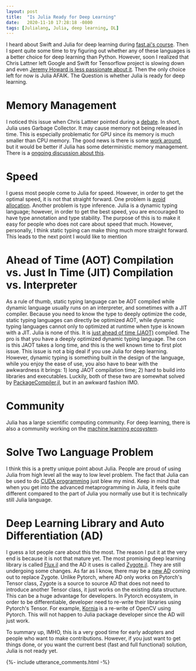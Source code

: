 ```yaml
---
layout: post
title:  "Is Julia Ready for Deep Learning"
date:   2020-11-10 17:28:18 -0800
tags: [Julialang, Julia, deep learning, DL]
---
```


I heard about Swift and Julia for deep learning during [fast.ai's course](https://www.youtube.com/watch?v=3TqN_M1L4ts). Then I spent quite some time to try figuring out whether any of these languages is a better choice for deep learning than Python. However, soon I realized that Chris Lattner left Google and Swift for Tensorflow project is slowing down and even [Jeremy Howard is less passionate about it](https://twimlai.com/whats-next-for-fast-ai-w-jeremy-howard/). Then the only choice left for now is Julia AFAIK. The Question is whether Julia is ready for deep learning.

# Memory Management
I noticed this issue when Chris Lattner pointed during a [debate](https://twimlai.com/the-great-ml-language-un-debate/). In short, Julia uses Garbage Collector. It may cause memory not being released in time. This is especially problematic for GPU since its memory is much smaller than CPU memory. The good news is there is some [work around](https://juliagpu.gitlab.io/CUDA.jl/usage/memory/), but it would be better if Julia has some deterministic memory management. There is a [ongoing discussion about this](https://discourse.julialang.org/t/proposal-for-deterministic-memory-management/39305).

# Speed
I guess most people come to Julia for speed. However, in order to get the optimal speed, it is not that straight forward. One problem is [avoid allocation](https://www.youtube.com/watch?v=o8qTJGcPWkE). Another problem is type inference. Julia is a dynamic typing language; however, in order to get the best speed, you are encouraged to have type annotation and type stability. The purpose of this is to make it easy for people who does not care about speed that much. However, personally, I think static typing can make thing much more straight forward. This leads to the next point I would like to mention

# Ahead of Time (AOT) Compilation vs. Just In Time (JIT) Compilation vs. Interpreter
As a rule of thumb, static typing language can be AOT compiled while dynamic language usually runs on an interpreter, and sometimes with a JIT compiler. Because you need to know the type to deeply optimize the code, static typing languages can directly be optimized AOT, while dynamic typing languages cannot only to optimized at runtime when type is known with a JIT. Julia is none of this. It is [just ahead of time (JAOT)](https://www.youtube.com/watch?v=XWIZ_dCO6X8) compiled. The pro is that you have a deeply optimized dynamic typing language. The con is this JAOT takes a long time, and this is the well known time to first plot issue. This issue is not a big deal if you use Julia for deep learning. However, dynamic typing is something built in the design of the language, while you enjoy the ease of use, you also have to bear with the awkwardness it brings: 1) long JAOT compilation time; 2) hard to build into libraries and executables. Luckily, both of these two are somewhat solved by [PackageCompiler.jl](https://github.com/JuliaLang/PackageCompiler.jl), but in an awkward fashion IMO.

# Community
Julia has a large scientific computing community. For deep learning, there is also a community working on the [machine learning ecosystem](https://github.com/FluxML/ML-Coordination-Tracker). 

# Solve Two Language Problem
I think this is a pretty unique point about Julia. People are proud of using Julia from high level all the way to low level problem. The fact that Julia can be used to do [CUDA programming](https://www.youtube.com/watch?v=525t9-nsn5Y) just blew my mind. Keep in mind that when you get into the advanced metaprogramming in Julia, it feels quite different compared to the part of Julia you normally use but it is technically still Julia language.

# Deep Learning Library and Auto Differentiation (AD)
I guess a lot people care about this the most. The reason I put it at the very end is because it is not that mature yet. The most promising deep learning library is called [Flux.jl](https://github.com/FluxML/Flux.jl) and the AD it uses is called [Zygote.jl](https://github.com/FluxML/Zygote.jl). They are still undergoing some changes. As far as I know, there may be a [new AD](https://youtu.be/mQnSRfseu0c) coming out to replace Zygote. Unlike Pytorch, where AD only works on Pytorch's Tensor class, Zygote is a source to source AD that does not need to introduce another Tensor class, it just works on the existing data structure. This can be a huge advantage for developers. In Pytorch ecosystem, in order to be differentiable, developer need to re-write their libraries using Pytorch's Tensor. For example, [Kornia](https://github.com/kornia/kornia) is a re-write of OpenCV using Pytorch. This will not happen to Julia package developer since the AD will just work.

To summary up, IMHO, this is a very good time for early adopters and people who want to make contributions. However, if you just want to get things done, or you want the current best (fast and full functional) solution, Julia is not ready yet.

{%- include utterance_comments.html -%}